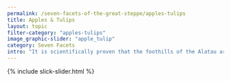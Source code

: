 ```yaml
---
permalink: /seven-facets-of-the-great-steppe/apples-tulips
title: Apples & Tulips
layout: topic
filter-category: "apples-tulips"
image_graphic-slider: "apple_tulip"
category: Seven Facets
intro: "It is scientifically proven that the foothills of the Alatau are the “historic homeland” of apples and tulips. It is from here that these modest, but significant for the whole world plants gradually spread to all countries. And now Kazakhstan is the keeper of the progenitor of all the Earth’s apple trees."
---
```

{% include slick-slider.html %}
